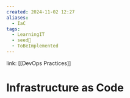 ```yaml
---
created: 2024-11-02 12:27
aliases:
  - IaC
tags:
  - LearningIT
  - seed🌱
  - ToBeImplemented
---
```


link: [[DevOps Practices]]

# Infrastructure as Code
